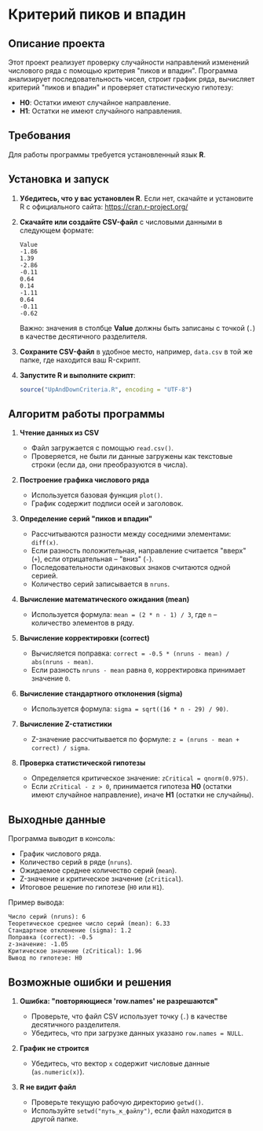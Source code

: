 # Критерий пиков и впадин

## Описание проекта

Этот проект реализует проверку случайности направлений изменений числового ряда с помощью критерия "пиков и впадин". 
Программа анализирует последовательность чисел, строит график ряда, вычисляет критерий "пиков и впадин" и проверяет статистическую гипотезу:

- **H0**: Остатки имеют случайное направление.
- **H1**: Остатки не имеют случайного направления.

## Требования

Для работы программы требуется установленный язык **R**.

## Установка и запуск

1. **Убедитесь, что у вас установлен R**. Если нет, скачайте и установите R с официального сайта: https://cran.r-project.org/
2. **Скачайте или создайте CSV-файл** с числовыми данными в следующем формате:

   ```csv
   Value
   -1.86
   1.39
   -2.86
   -0.11
   0.64
   0.14
   -1.11
   0.64
   -0.11
   -0.62
   ```

   Важно: значения в столбце **Value** должны быть записаны с точкой (`.`) в качестве десятичного разделителя.

3. **Сохраните CSV-файл** в удобное место, например, `data.csv` в той же папке, где находится ваш R-скрипт.

4. **Запустите R и выполните скрипт**:

   ```R
   source("UpAndDownCriteria.R", encoding = "UTF-8")
   ```

## Алгоритм работы программы

1. **Чтение данных из CSV**
   - Файл загружается с помощью `read.csv()`.
   - Проверяется, не были ли данные загружены как текстовые строки (если да, они преобразуются в числа).

2. **Построение графика числового ряда**
   - Используется базовая функция `plot()`.
   - График содержит подписи осей и заголовок.

3. **Определение серий "пиков и впадин"**
   - Рассчитываются разности между соседними элементами: `diff(x)`.
   - Если разность положительная, направление считается "вверх" (`+`), если отрицательная – "вниз" (`-`).
   - Последовательности одинаковых знаков считаются одной серией.
   - Количество серий записывается в `nruns`.

4. **Вычисление математического ожидания (mean)**
   - Используется формула: `mean = (2 * n - 1) / 3`, где `n` – количество элементов в ряду.

5. **Вычисление корректировки (correct)**
   - Вычисляется поправка: `correct = -0.5 * (nruns - mean) / abs(nruns - mean)`.
   - Если разность `nruns - mean` равна `0`, корректировка принимает значение `0`.

6. **Вычисление стандартного отклонения (sigma)**
   - Используется формула: `sigma = sqrt((16 * n - 29) / 90)`.

7. **Вычисление Z-статистики**
   - Z-значение рассчитывается по формуле: `z = (nruns - mean + correct) / sigma`.

8. **Проверка статистической гипотезы**
   - Определяется критическое значение: `zCritical = qnorm(0.975)`.
   - Если `zCritical - z > 0`, принимается гипотеза **H0** (остатки имеют случайное направление), иначе **H1** (остатки не случайны).

## Выходные данные

Программа выводит в консоль:

- График числового ряда.
- Количество серий в ряде (`nruns`).
- Ожидаемое среднее количество серий (`mean`).
- Z-значение и критическое значение (`zCritical`).
- Итоговое решение по гипотезе (`H0` или `H1`).

Пример вывода:

```text
Число серий (nruns): 6
Теоретическое среднее число серий (mean): 6.33
Стандартное отклонение (sigma): 1.2
Поправка (correct): -0.5
z-значение: -1.05
Критическое значение (zCritical): 1.96
Вывод по гипотезе: H0
```

## Возможные ошибки и решения

1. **Ошибка: "повторяющиеся 'row.names' не разрешаются"**
   - Проверьте, что файл CSV использует точку (`.`) в качестве десятичного разделителя.
   - Убедитесь, что при загрузке данных указано `row.names = NULL`.

2. **График не строится**
   - Убедитесь, что вектор `x` содержит числовые данные (`as.numeric(x)`).

3. **R не видит файл**
   - Проверьте текущую рабочую директорию `getwd()`.
   - Используйте `setwd("путь_к_файлу")`, если файл находится в другой папке.
